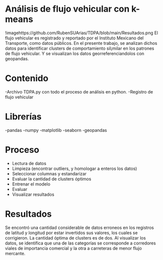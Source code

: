 # Análisis de flujo vehicular con k-means
!imagehttps://github.com/RubenSUArias/TDPA/blob/main/Resultados.png
El flujo vehicular es registrado y reportado por el Instituto Mexicano del Transporte, como datos públicos. 
En el presente trabajo, se analizan dichos datos para identificar clusters de comportamiento sil¡milar en los patrones de flujo vehicular. 
Y se visualizan los datos georreferenciandolos con geopandas.

# Contenido 
-Archivo TDPA.py con todo el proceso de análisis en python. 
-Registro de flujo vehicular

# Librerías 
-pandas
-numpy
-matplotlib
-seaborn
-geopandas
# Proceso 

- Lectura de datos
- Limpieza (encontrar outliers, y homologar a enteros los datos)
- Seleccionar columnas y estandarizar
- Evaluar la cantidad de clusters óptimos
- Entrenar el modelo
- Evaluar
- Visualizar resultados

# Resultados 
Se encontró una cantidad considerable de datos erroneos en los registros de latitud y longitud por estar invertidos sus valores, los cuales se corrigieron. 
La cantidad óptima de clusters es de dos. 
Al visualizar los datos, se identifica que una de las categorías se corresponde a corredores viales de importancia comercial y la otra a carreteras de menor flujo mercante. 


